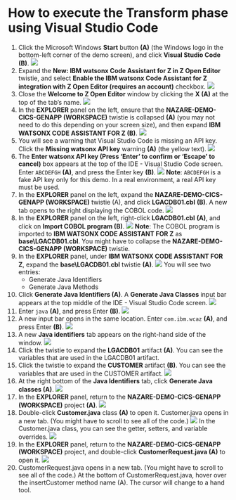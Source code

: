 # How to execute the Transform phase using Visual Studio Code
1. Click the Microsoft Windows **Start** button **(A)** (the Windows logo in the bottom-left corner of the demo screen), and click **Visual Studio Code** **(B)**.
   ![](images/startvsc.png) 
2. Expand the **New: IBM watsonx Code Assistant for Z in Z Open Editor** twistie, and select **Enable the IBM watsonx Code Assistant for Z integration with Z Open Editor (requires an account)** checkbox.
   ![](images/enablewca4zintegration.png)
3. Close the **Welcome to Z Open Editor** window by clicking the **X (A)** at the top of the tab’s name.
   ![](images/closeenable.png)
4. In the **EXPLORER** panel on the left, ensure that the **NAZARE-DEMO-CICS-GENAPP (WORKSPACE)** twistie is collapsed **(A)** (you may not need to do this depending on your screen size), and then expand **IBM WATSONX CODE ASSISTANT FOR Z (B)**.
   ![](images/twisties.png)
5. You will see a warning that Visual Studio Code is missing an API key. Click the **Missing watsonx API key** warning **(A)** (the yellow text).
   ![](images/apiwarning.png)
6. The **Enter watsonx API key (Press ‘Enter’ to confirm or ‘Escape’ to cancel)** box appears at the top of the IDE - Visual Studio Code screen. Enter `ABCDEFGH` **(A)**, and press the Enter key **(B)**.
   ![](images/enterapi.png)
   **Note**: `ABCDEFGH` is a fake API key only for this demo. In a real environment, a real API key must be used.
7. In the **EXPLORER** panel on the left, expand the **NAZARE-DEMO-CICS-GENAPP (WORKSPACE)** twistie (A), and click **LGACDB01.cbl** **(B)**. A new tab opens to the right displaying the COBOL code.
   ![](images/opencobolcode.png)
8. In the **EXPLORER** panel on the left, right-click **LGACDB01.cbl** **(A)**, and click on **Import COBOL program (B)**.
   ![](images/importcobol.png)
   **Note**: The COBOL program is imported to **IBM WATSONX CODE ASSISTANT FOR Z** as **base\LGACDB01.cbl**. You might have to collapse the **NAZARE-DEMO-CICS-GENAPP (WORKSPACE)** twistie.
9. In the **EXPLORER** panel, under **IBM WATSONX CODE ASSISTANT FOR Z**, expand the **base\LGACDB01.cbl** twistie **(A)**.
    ![](images/expandwca4ztwistie.png)
    You will see two entries:
    - Generate Java Identifiers
    - Generate Java Methods
10. Click **Generate Java Identifiers (A)**. A **Generate Java Classes** input bar appears at the top middle of the IDE - Visual Studio Code screen.
    ![](images/genjavaid.png)
11. Enter `java` **(A)**, and press Enter **(B)**.
    ![](images/enterjava.png)
12. A new input bar opens in the same location. Enter `com.ibm.wcaz` **(A)**, and press Enter **(B)**.
    ![](images/enterjavaclass.png)
13. A new **Java identifiers** tab appears on the right-hand side of the window.
    ![](images/javaid.png)
14. Click the twistie to expand the **LGACDB01** artifact **(A)**. You can see the variables that are used in the LGACDB01 artifact.
15. Click the twistie to expand the **CUSTOMER** artifact **(B)**. You can see the variables that are used in the CUSTOMER artifact.
    ![](images/expandcust.png)
16. At the right bottom of the **Java Identifiers** tab, click **Generate Java classes (A)**.
    ![](images/genjavaclasses.png)
17. In the **EXPLORER** panel, return to the **NAZARE-DEMO-CICS-GENAPP (WORKSPACE)** project **(A)**.
    ![](images/nazare-demo.png)
18. Double-click **Customer.java** class **(A)** to open it. Customer.java opens in a new tab. (You might have to scroll to see all of the code.)
    ![](images/customerjava.png)
    In the Customer.java class, you can see the getter, setters, and variable overrides.
    ![](images/customerjava-more.png)
19. In the **EXPLORER** panel, return to the **NAZARE-DEMO-CICS-GENAPP (WORKSPACE)** project, and double-click **CustomerRequest.java (A)** to open it.
    ![](images/customerreqjava.png)
20. CustomerRequest.java opens in a new tab. (You might have to scroll to see all of the code.) At the bottom of CustomerRequest.java, hover over the insertCustomer method name (A). The cursor will change to a hand tool.
